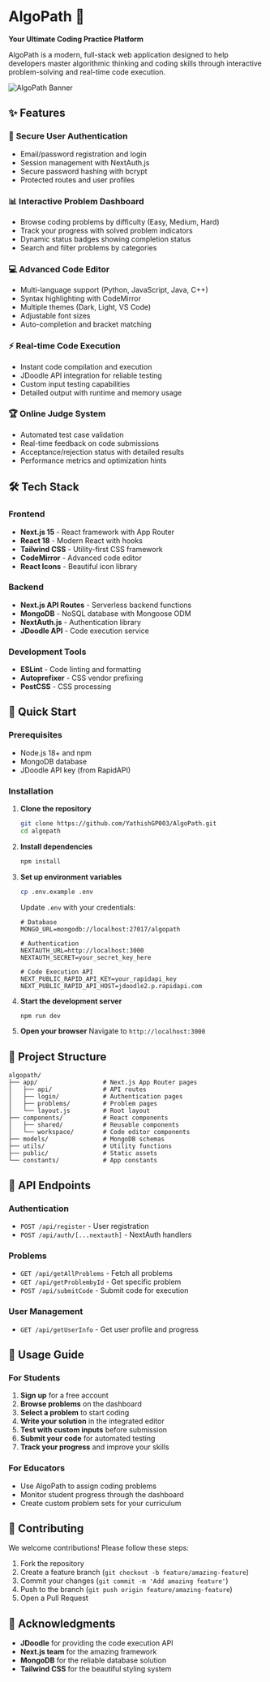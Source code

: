 # AlgoPath 🚀

**Your Ultimate Coding Practice Platform**

AlgoPath is a modern, full-stack web application designed to help developers master algorithmic thinking and coding skills through interactive problem-solving and real-time code execution.

![AlgoPath Banner](https://via.placeholder.com/800x400/1f2937/ffffff?text=AlgoPath+-+Master+Your+Coding+Skills)

## ✨ Features

### 🔐 **Secure User Authentication**

- Email/password registration and login
- Session management with NextAuth.js
- Secure password hashing with bcrypt
- Protected routes and user profiles

### 📊 **Interactive Problem Dashboard**

- Browse coding problems by difficulty (Easy, Medium, Hard)
- Track your progress with solved problem indicators
- Dynamic status badges showing completion status
- Search and filter problems by categories

### 💻 **Advanced Code Editor**

- Multi-language support (Python, JavaScript, Java, C++)
- Syntax highlighting with CodeMirror
- Multiple themes (Dark, Light, VS Code)
- Adjustable font sizes
- Auto-completion and bracket matching

### ⚡ **Real-time Code Execution**

- Instant code compilation and execution
- JDoodle API integration for reliable testing
- Custom input testing capabilities
- Detailed output with runtime and memory usage

### 🏆 **Online Judge System**

- Automated test case validation
- Real-time feedback on code submissions
- Acceptance/rejection status with detailed results
- Performance metrics and optimization hints

## 🛠️ Tech Stack

### Frontend

- **Next.js 15** - React framework with App Router
- **React 18** - Modern React with hooks
- **Tailwind CSS** - Utility-first CSS framework
- **CodeMirror** - Advanced code editor
- **React Icons** - Beautiful icon library

### Backend

- **Next.js API Routes** - Serverless backend functions
- **MongoDB** - NoSQL database with Mongoose ODM
- **NextAuth.js** - Authentication library
- **JDoodle API** - Code execution service

### Development Tools

- **ESLint** - Code linting and formatting
- **Autoprefixer** - CSS vendor prefixing
- **PostCSS** - CSS processing

## 🚀 Quick Start

### Prerequisites

- Node.js 18+ and npm
- MongoDB database
- JDoodle API key (from RapidAPI)

### Installation

1. **Clone the repository**

   ```bash
   git clone https://github.com/YathishGP003/AlgoPath.git
   cd algopath
   ```

2. **Install dependencies**

   ```bash
   npm install
   ```

3. **Set up environment variables**

   ```bash
   cp .env.example .env
   ```

   Update `.env` with your credentials:

   ```env
   # Database
   MONGO_URL=mongodb://localhost:27017/algopath

   # Authentication
   NEXTAUTH_URL=http://localhost:3000
   NEXTAUTH_SECRET=your_secret_key_here

   # Code Execution API
   NEXT_PUBLIC_RAPID_API_KEY=your_rapidapi_key
   NEXT_PUBLIC_RAPID_API_HOST=jdoodle2.p.rapidapi.com
   ```

4. **Start the development server**

   ```bash
   npm run dev
   ```

5. **Open your browser**
   Navigate to `http://localhost:3000`

## 📁 Project Structure

```
algopath/
├── app/                  # Next.js App Router pages
│   ├── api/              # API routes
│   ├── login/            # Authentication pages
│   ├── problems/         # Problem pages
│   └── layout.js         # Root layout
├── components/           # React components
│   ├── shared/           # Reusable components
│   └── workspace/        # Code editor components
├── models/               # MongoDB schemas
├── utils/                # Utility functions
├── public/               # Static assets
└── constants/            # App constants
```

## 🔧 API Endpoints

### Authentication

- `POST /api/register` - User registration
- `POST /api/auth/[...nextauth]` - NextAuth handlers

### Problems

- `GET /api/getAllProblems` - Fetch all problems
- `GET /api/getProblembyId` - Get specific problem
- `POST /api/submitCode` - Submit code for execution

### User Management

- `GET /api/getUserInfo` - Get user profile and progress

## 🎯 Usage Guide

### For Students

1. **Sign up** for a free account
2. **Browse problems** on the dashboard
3. **Select a problem** to start coding
4. **Write your solution** in the integrated editor
5. **Test with custom inputs** before submission
6. **Submit your code** for automated testing
7. **Track your progress** and improve your skills

### For Educators

- Use AlgoPath to assign coding problems
- Monitor student progress through the dashboard
- Create custom problem sets for your curriculum

## 🤝 Contributing

We welcome contributions! Please follow these steps:

1. Fork the repository
2. Create a feature branch (`git checkout -b feature/amazing-feature`)
3. Commit your changes (`git commit -m 'Add amazing feature'`)
4. Push to the branch (`git push origin feature/amazing-feature`)
5. Open a Pull Request

## 🙏 Acknowledgments

- **JDoodle** for providing the code execution API
- **Next.js team** for the amazing framework
- **MongoDB** for the reliable database solution
- **Tailwind CSS** for the beautiful styling system
